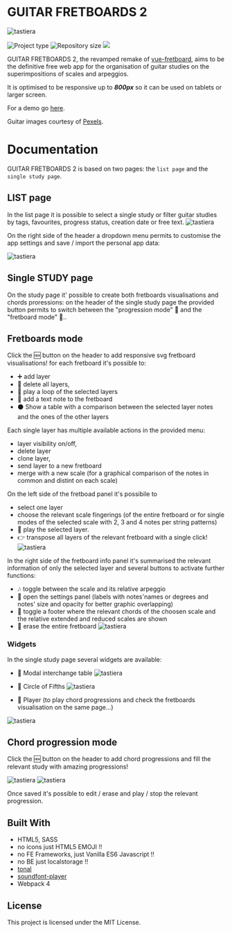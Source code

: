 # GUITAR FRETBOARDS 2

![tastiera](./docs/fretboard.PNG)

![](https://img.shields.io/badge/type-JS_Library-brightgreen.svg "Project type")
![](https://img.shields.io/github/repo-size/LorenzoCorbella74/guitar-fretboards "Repository size")
![](https://img.shields.io/github/package-json/v/LorenzoCorbella74/guitar-fretboards)

GUITAR FRETBOARDS 2,  the revamped remake of  [vue-fretboard](https://github.com/LorenzoCorbella74/vue-fretboard), aims to be the definitive free web app for the organisation of guitar studies on the superimpositions of scales and arpeggios.

It is optimised to be responsive up to ***800px*** so it can be used on tablets or larger screen.

For a demo go [here](https://guitar-fretboards-2020.netlify.app/). 

Guitar images courtesy of [Pexels](https://www.pexels.com).  

# Documentation
GUITAR FRETBOARDS 2 is based on two pages: the `list page` and the `single study page`. 


##  LIST page
In the list page it is possible to select a single study or filter guitar studies by tags, favourites, progress status, creation date or free text. 
![tastiera](./docs/LIST.PNG)

On the right side of the header a  dropdown menu permits to customise the app settings and save / import the personal app data:

![tastiera](./docs/LIST_MENU.PNG)



## Single STUDY page

On the study page it' possible to create both fretboards visualisations and chords proressions: on the header of the single study page the provided button permits to switch between the "progression mode" &#127929;  and the "fretboard mode" &#127928;..

## Fretboards mode
Click the 🆕 button on the header to add responsive svg fretboard visualisations! for each fretboard it's possible to:
- ➕ add layer
- 🚽 delete all layers, 
- 📀 play a loop of the selected layers  
- 📄 add a text note to the fretboard
- ⚫ Show a table with a comparison between the selected layer notes and the ones of the other layers

Each single layer has multiple available actions in the provided menu:
- layer visibility on/off, 
- delete layer
- clone layer, 
- send layer to a new fretboard
- merge with a new scale (for a graphical comparison of the notes in common and distint on each scale)

On the left side of the fretboad panel it's possibile to 
- select one layer
- choose the relevant scale fingerings (of the entire fretboard or for single modes of the selected scale with 2, 3 and 4 notes per string patterns)
- 📢 play the selected layer.
- 👉 transpose all layers of the relevant fretboard with a single click!
![tastiera](./docs/app8.PNG)

In the right side of the fretboard info panel it's summarised the relevant information of only the selected layer and several buttons to activate further functions:
- 🎶 toggle between the scale and its relative arpeggio
-  📐 open the settings panel (labels with notes'names or degrees and notes' size and opacity for better graphic overlapping)
-  🔬 toggle a footer where the relevant chords of the choosen scale and the relative extended and reduced scales are shown
-  🔪 erase the entire fretboard
![tastiera](./docs/app7.PNG)


### Widgets
In the single study page several widgets are available:
- 🌌 Modal interchange table
![tastiera](./docs/app3.PNG)

- 💫 Circle of Fifths
![tastiera](./docs/app4.PNG)

- 📣 Player (to play chord progressions and check the fretboards visualisation on the same page...)

![tastiera](./docs/player.PNG)

## Chord progression mode
Click the 🆕 button on the header to add chord progressions and fill the relevant study with amazing progressions! 

![tastiera](./docs/progressions_modal.PNG)
![tastiera](./docs/progressions.PNG)

Once saved it's possible to edit / erase and play / stop the relevant progression.


## Built With
- HTML5, SASS
- no icons just HTML5 EMOJI !!
- no FE Frameworks, just Vanilla ES6 Javascript !!
- no BE just localstorage !!
- [tonal](https://github.com/danigb/tonal)
- [soundfont-player](https://github.com/danigb/soundfont-player)
- Webpack 4

## License
This project is licensed under the MIT License.
